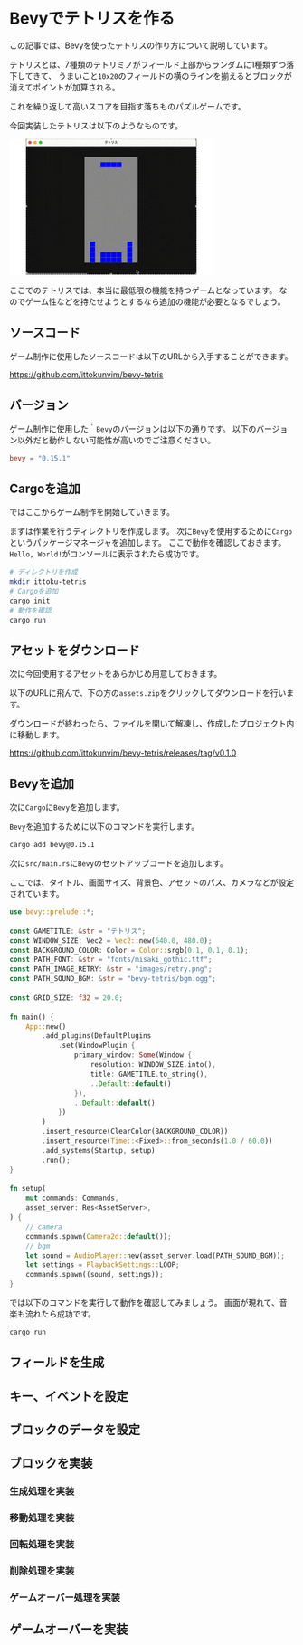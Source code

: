 # Bevyでテトリスを作る

この記事では、Bevyを使ったテトリスの作り方について説明しています。

テトリスとは、7種類のテトリミノがフィールド上部からランダムに1種類ずつ落下してきて、
うまいこと`10x20`のフィールドの横のラインを揃えるとブロックが消えてポイントが加算される。

これを繰り返して高いスコアを目指す落ちものパズルゲームです。

今回実装したテトリスは以下のようなものです。

![ittoku-tetris](images/ittoku-tetris.gif)

ここでのテトリスでは、本当に最低限の機能を持つゲームとなっています。
なのでゲーム性などを持たせようとするなら追加の機能が必要となるでしょう。

## ソースコード

ゲーム制作に使用したソースコードは以下のURLから入手することができます。

https://github.com/ittokunvim/bevy-tetris


## バージョン

ゲーム制作に使用した｀`Bevy`のバージョンは以下の通りです。
以下のバージョン以外だと動作しない可能性が高いのでご注意ください。

```toml
bevy = "0.15.1"
```

## Cargoを追加

ではここからゲーム制作を開始していきます。

まずは作業を行うディレクトリを作成します。
次に`Bevy`を使用するために`Cargo`というパッケージマネージャを追加します。
ここで動作を確認しておきます。`Hello, World!`がコンソールに表示されたら成功です。

```sh
# ディレクトリを作成
mkdir ittoku-tetris
# Cargoを追加
cargo init
# 動作を確認
cargo run
```

## アセットをダウンロード

次に今回使用するアセットをあらかじめ用意しておきます。

以下のURLに飛んで、下の方の`assets.zip`をクリックしてダウンロードを行います。

ダウンロードが終わったら、ファイルを開いて解凍し、作成したプロジェクト内に移動します。

https://github.com/ittokunvim/bevy-tetris/releases/tag/v0.1.0

## Bevyを追加

次に`Cargo`に`Bevy`を追加します。

`Bevy`を追加するために以下のコマンドを実行します。

```sh
cargo add bevy@0.15.1
```

次に`src/main.rs`に`Bevy`のセットアップコードを追加します。

ここでは、タイトル、画面サイズ、背景色、アセットのパス、カメラなどが設定されています。

```rust
use bevy::prelude::*;

const GAMETITLE: &str = "テトリス";
const WINDOW_SIZE: Vec2 = Vec2::new(640.0, 480.0);
const BACKGROUND_COLOR: Color = Color::srgb(0.1, 0.1, 0.1);
const PATH_FONT: &str = "fonts/misaki_gothic.ttf";
const PATH_IMAGE_RETRY: &str = "images/retry.png";
const PATH_SOUND_BGM: &str = "bevy-tetris/bgm.ogg";

const GRID_SIZE: f32 = 20.0;

fn main() {
    App::new()
        .add_plugins(DefaultPlugins
            .set(WindowPlugin {
                primary_window: Some(Window {
                    resolution: WINDOW_SIZE.into(),
                    title: GAMETITLE.to_string(),
                    ..Default::default()
                }),
                ..Default::default()
            })
        )
        .insert_resource(ClearColor(BACKGROUND_COLOR))
        .insert_resource(Time::<Fixed>::from_seconds(1.0 / 60.0))
        .add_systems(Startup, setup)
        .run();
}

fn setup(
    mut commands: Commands,
    asset_server: Res<AssetServer>,
) {
    // camera
    commands.spawn(Camera2d::default());
    // bgm
    let sound = AudioPlayer::new(asset_server.load(PATH_SOUND_BGM));
    let settings = PlaybackSettings::LOOP;
    commands.spawn((sound, settings));
}
```

では以下のコマンドを実行して動作を確認してみましょう。
画面が現れて、音楽も流れたら成功です。

```sh
cargo run
```

## フィールドを生成



## キー、イベントを設定



## ブロックのデータを設定



## ブロックを実装



### 生成処理を実装



### 移動処理を実装



### 回転処理を実装



### 削除処理を実装



### ゲームオーバー処理を実装



## ゲームオーバーを実装



